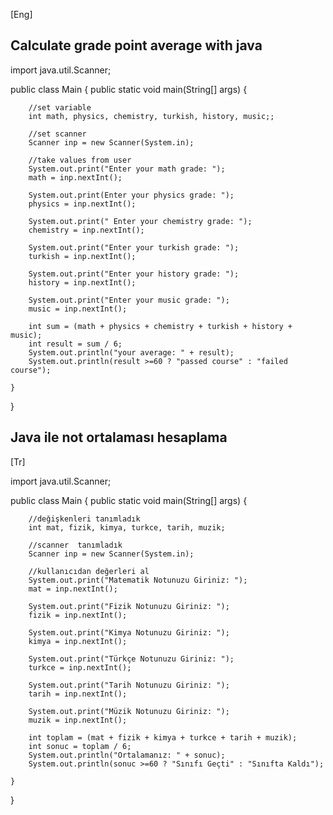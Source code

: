 [Eng]
<h2>Calculate grade point average with java</h2>

import java.util.Scanner;

public class Main {
    public static void main(String[] args) {
        
        //set variable 
        int math, physics, chemistry, turkish, history, music;;

        //set scanner 
        Scanner inp = new Scanner(System.in);

        //take values from user
        System.out.print("Enter your math grade: ");
        math = inp.nextInt();

        System.out.print(Enter your physics grade: ");
        physics = inp.nextInt();

        System.out.print(" Enter your chemistry grade: ");
        chemistry = inp.nextInt();

        System.out.print("Enter your turkish grade: ");
        turkish = inp.nextInt();

        System.out.print("Enter your history grade: ");
        history = inp.nextInt();

        System.out.print("Enter your music grade: ");
        music = inp.nextInt();

        int sum = (math + physics + chemistry + turkish + history + music);
        int result = sum / 6;
        System.out.println("your average: " + result);
        System.out.println(result >=60 ? "passed course" : "failed course");

    }

}
<h2>Java ile not ortalaması hesaplama</h2>
        
[Tr]

import java.util.Scanner;

public class Main {
    public static void main(String[] args) {
       
        //değişkenleri tanımladık
        int mat, fizik, kimya, turkce, tarih, muzik;

        //scanner  tanımladık
        Scanner inp = new Scanner(System.in);

        //kullanıcıdan değerleri al
        System.out.print("Matematik Notunuzu Giriniz: ");
        mat = inp.nextInt();

        System.out.print("Fizik Notunuzu Giriniz: ");
        fizik = inp.nextInt();

        System.out.print("Kimya Notunuzu Giriniz: ");
        kimya = inp.nextInt();

        System.out.print("Türkçe Notunuzu Giriniz: ");
        turkce = inp.nextInt();

        System.out.print("Tarih Notunuzu Giriniz: ");
        tarih = inp.nextInt();

        System.out.print("Müzik Notunuzu Giriniz: ");
        muzik = inp.nextInt();

        int toplam = (mat + fizik + kimya + turkce + tarih + muzik);
        int sonuc = toplam / 6;
        System.out.println("Ortalamanız: " + sonuc);
        System.out.println(sonuc >=60 ? "Sınıfı Geçti" : "Sınıfta Kaldı");

    }

}    





